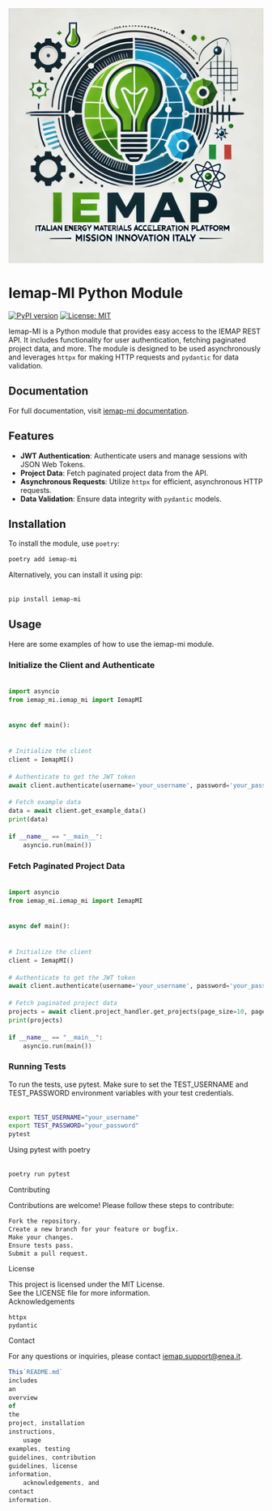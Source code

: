 ![Project Logo](https://github.com/SergioEanX/iemap_mi_module/blob/master/images/logo_iemap.png?raw=True)
# Iemap-MI Python Module

[![PyPI version](https://badge.fury.io/py/iemap-mi.svg)](https://badge.fury.io/py/iemap-mi)
[![License: MIT](https://img.shields.io/badge/License-MIT-yellow.svg)](https://opensource.org/licenses/MIT)

Iemap-MI is a Python module that provides easy access to the IEMAP REST API. It includes functionality for user
authentication, fetching paginated project data, and more. The module is designed to be used asynchronously and
leverages `httpx` for making HTTP requests and `pydantic` for data validation.

## Documentation

For full documentation, visit [iemap-mi documentation](https://iemap-mi-module.readthedocs.io/en/latest/index.html).

## Features

- **JWT Authentication**: Authenticate users and manage sessions with JSON Web Tokens.
- **Project Data**: Fetch paginated project data from the API.
- **Asynchronous Requests**: Utilize `httpx` for efficient, asynchronous HTTP requests.
- **Data Validation**: Ensure data integrity with `pydantic` models.

## Installation

To install the module, use `poetry`:

```sh
poetry add iemap-mi
```

Alternatively, you can install it using pip:

```sh

pip install iemap-mi
```

## Usage

Here are some examples of how to use the iemap-mi module.

### Initialize the Client and Authenticate

```python

import asyncio
from iemap_mi.iemap_mi import IemapMI


async def main():


# Initialize the client
client = IemapMI()

# Authenticate to get the JWT token
await client.authenticate(username='your_username', password='your_password')

# Fetch example data
data = await client.get_example_data()
print(data)

if __name__ == "__main__":
    asyncio.run(main())
```

### Fetch Paginated Project Data

```python

import asyncio
from iemap_mi.iemap_mi import IemapMI


async def main():


# Initialize the client
client = IemapMI()

# Authenticate to get the JWT token
await client.authenticate(username='your_username', password='your_password')

# Fetch paginated project data
projects = await client.project_handler.get_projects(page_size=10, page_number=1)
print(projects)

if __name__ == "__main__":
    asyncio.run(main())
```

### Running Tests

To run the tests, use pytest. Make sure to set the TEST_USERNAME and TEST_PASSWORD environment variables with your test
credentials.

```sh

export TEST_USERNAME="your_username"
export TEST_PASSWORD="your_password"
pytest
```

Using pytest with poetry

```sh

poetry run pytest
```

Contributing

Contributions are welcome! Please follow these steps to contribute:

    Fork the repository.
    Create a new branch for your feature or bugfix.
    Make your changes.
    Ensure tests pass.
    Submit a pull request.

License

This project is licensed under the MIT License.   
See the LICENSE file for more information.   
Acknowledgements

    httpx
    pydantic

Contact

For any questions or inquiries, please contact iemap.support@enea.it.

```typescript
This`README.md`
includes
an
overview
of
the
project, installation
instructions,
    usage
examples, testing
guidelines, contribution
guidelines, license
information,
    acknowledgements, and
contact
information.
```